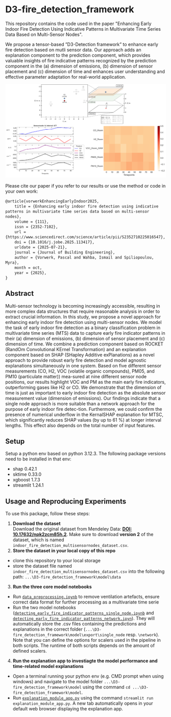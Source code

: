 # D3-fire_detection_framework
 This repository contains the code used in the paper "Enhancing Early Indoor Fire Detection Using Indicative Patterns in Multivariate Time Series Data Based on Multi-Sensor Nodes".
 
We propose a tensor-based ”D3-Detection framework” to enhance early fire detection based on mutli sensor data. Our approach adds an explanation component to the prediction component, which provides valuable insights of fire indicative patterns recognized by the prediction component in the (a) dimension of emissions, (b) dimension of sensor placement and (c) dimension of time and enhances user understanding and effective parameter adaptation for real-world application. 

![overview_repo](model/data/figures/overview_repo.png)
 
 Please cite our paper if you refer to our results or use the method or code in your own work:
 
```
@article{vorwerkEnhancingEarlyIndoor2025,
	title = {Enhancing early indoor fire detection using indicative patterns in multivariate time series data based on multi-sensor nodes},
	volume = {111},
	issn = {2352-7102},
	url = {https://www.sciencedirect.com/science/article/pii/S2352710225016547},
	doi = {10.1016/j.jobe.2025.113417},
	urldate = {2025-07-21},
	journal = {Journal of Building Engineering},
	author = {Vorwerk, Pascal and Wahba, Ismail and Spiliopoulou, Myra},
	month = oct,
	year = {2025},
}
```

 
 ## Abstract
 
 Multi-sensor technology is becoming increasingly accessible, resulting in more complex data structures that require reasonable analysis in order to extract crucial information. In this study, we propose a novel approach for enhancing early indoor fire detection using multi-sensor nodes. We model the task of early indoor fire detection as a binary classification problem in multivariate time series (MTS) data to capture early fire indicator patterns in their (a) dimension of emissions, (b) dimension of sensor placement and (c) dimension of time. We combine a prediction component based on ROCKET (RandOm Convolutional KErnel Transformation) and an explanation component based on SHAP (SHapley Additive exPlanations) as a novel approach to provide robust early fire detection and model agnostic explanations simultaneously in one system. Based on five different sensor measurements (CO, H2, VOC (volatile organic compounds), PM05, and PM10 (particulate matter)) mea-sured at nine different sensor node positions, our results highlight VOC and PM as the main early fire indicators, outperforming gases like H2 or CO. We demonstrate that the dimension of time is just as important to early indoor fire detection as the absolute sensor measurement value (dimension of emissions). Our findings indicate that a single node approach is more suitable than a network approach for the purpose of early indoor fire detec-tion. Furthermore, we could confirm the presence of numerical underflow in the KernalSHAP explanation for MTSC, which significantly reduces SHAP values (by up to 61 \%) at longer interval lengths. This effect also depends on the total number of input features.
 
 ## Setup
 
 Setup a python env based on python 3.12.3. The following package versions need to be installed in that env:
 
- shap 0.42.1
- sktime 0.33.0
- xgboost 1.7.3
- streamlit 1.24.1
 
 ## Usage and Reproducing Experiments
 
 To use this package, follow these steps:
 
 1) **Download the dataset**  
   Download the original dataset from Mendeley Data: **[DOI: 10.17632/npk2zcm85h.2](https://doi.org/10.17632/npk2zcm85h.2)**. Make sure to download **version 2** of the dataset, which is named `indoor_fire_detection_multisensornodes_dataset.csv`. 
 2) **Store the dataset in your local copy of this repo**
 - clone this repository to your local storage
 - store the dataset file named `indoor_fire_detection_multisensornodes_dataset.csv` into the following path: `...\D3-fire_detection_framework\model\data`
 3) **Run the three core model notebooks** 
 - Run [`data_preprocessing.ipynb`](model/data_preprocessing.ipynb) to remove ventilation artefacts, ensure correct data format for further processing as a multivariate time serie
 - Run the two model notebooks ([`detecting_early_fire_indicator_patterns_single_node.ipynb`](model/detecting_early_fire_indicator_patterns_single_node.ipynb) and [`detecting_early_fire_indicator_patterns_network.ipyn`](model/detecting_early_fire_indicator_patterns_network.ipyn)). They will automatically store the .csv files containing the predictions and explanations in the correct folder (`...\D3-fire_detection_framework\model\export\single_node` resp. `\network`). Note that you can define the options for scalers used in the pipeline in both scripts. The runtime of both scripts depends on the amount of defined scalers.
 4) **Run the explanation app to investiagte the model performance and time-related model explanations**
- Open a terminal running your python env (e.g. CMD prompt when using windows) and navigate to the model folder `...\D3-fire_detection_framework\model` using the command `cd ...\D3-fire_detection_framework\model`.
- Run [`explanation_module_app.py`](model/explanation_module_app.py) using the command `streamlit run explanation_module_app.py`. A new tab automatically opens in your default web browser displaying the explanation app.
 